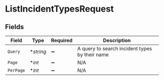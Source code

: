 # ListIncidentTypesRequest


## Fields

| Field                                          | Type                                           | Required                                       | Description                                    |
| ---------------------------------------------- | ---------------------------------------------- | ---------------------------------------------- | ---------------------------------------------- |
| `Query`                                        | **string*                                      | :heavy_minus_sign:                             | A query to search incident types by their name |
| `Page`                                         | **int*                                         | :heavy_minus_sign:                             | N/A                                            |
| `PerPage`                                      | **int*                                         | :heavy_minus_sign:                             | N/A                                            |